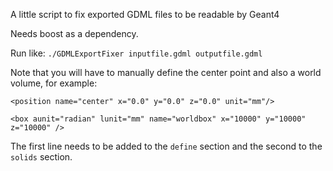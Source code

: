A little script to fix exported GDML files to be readable by Geant4

Needs boost as a dependency.

Run like: `./GDMLExportFixer inputfile.gdml outputfile.gdml`

Note that you will have to manually define the center point and also a world volume, for example:

`<position name="center" x="0.0" y="0.0" z="0.0" unit="mm"/>`

`<box aunit="radian" lunit="mm" name="worldbox" x="10000" y="10000" z="10000" />`

The first line needs to be added to the `define` section and the second to the `solids` section.
